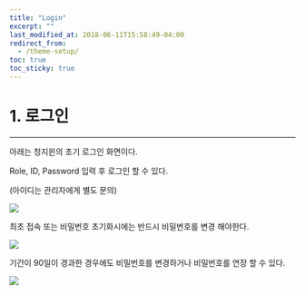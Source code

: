 ```yaml
---
title: "Login"
excerpt: ""
last_modified_at: 2018-06-11T15:58:49-04:00
redirect_from:
  - /theme-setup/
toc: true
toc_sticky: true
---
```

# 1. 로그인

---

아래는 청지윈의 초기 로그인 화면이다.

Role, ID, Password 입력 후 로그인 할 수 있다.

\(아이디는 관리자에게 별도 문의\)

![](/assets/ko/3.0.0/1_1.png)

최초 접속 또는 비밀번호 초기화시에는 반드시 비밀번호를 변경 해야한다.

![](/assets/ko/3.0.0/1_2.png)

기간이 90일이 경과한 경우에도 비밀번호를 변경하거나 비밀번호를 연장 할 수 있다.

![](/assets/ko/3.0.0/1_3.png)

